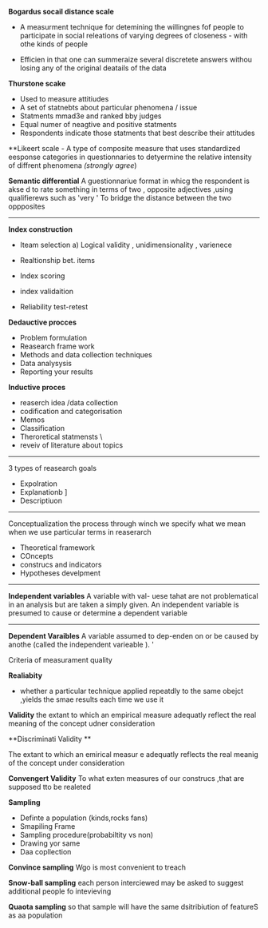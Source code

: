 **Bogardus socail distance scale**
- A measurment technique for detemining the willingnes fof people to participate in social releations of varying degrees of closeness - with othe kinds of people 

- Efficien in that one can summeraize several discretete answers withou losing any of the original deatails of the data 


**Thurstone scake** 

- Used to measure attitiudes 
- A set of statnebts about particular phenomena / issue 
- Statments mmad3e and ranked bby judges 
- Equal numer of neagtive and positive statments 
- Respondents indicate those statments that best describe their attitudes 

**Likeert scale - A type of composite measure that uses standardized eesponse categories in questionnaries to detyermine the relative intensity of diffrent phenomena *(strongly agree*)


**Semantic differential**
A guestionnariue format in whicg the respondent is akse d to rate something in terms of two , opposite adjectives ,using qualifierews such as 'very '
To bridge the distance between the two oppposites 

---

**Index construction**
- Iteam selection
a)
Logical validity , unidimensionality  , varienece 

- Realtionship bet. items 
- Index scoring 
- index validaition 
- Reliability test-retest 

**Dedauctive procces**

- Problem formulation 
- Reasearch frame work 
- Methods and data collection techniques 
- Data analysysis
- Reporting your results 



**Inductive proces**

 - reaserch idea /data collection 
 - codification and categorisation
 - Memos
 - Classification
 - Theroretical statmensts \
 - reveiv of literature about topics

---

3 types of reasearch goals 
- Expolration 
- Explanationb ]
- Descriptiuon 

---
Conceptualization 
the process  through winch we specify what we mean when we use particular terms in reaserarch 

- Theoretical framework 
- COncepts 
- construcs and indicators 
- Hypotheses develpment 

---

**Independent variables**
A variable with val- uese tahat are not problematical in an analysis but are taken a simply given.
An independent variable is presumed to cause or determine a dependent variable 


---
**Dependent Varaibles** 
A variable assumed to dep-enden on or be caused by anothe  (called the independent varieable ). '


Criteria of measurament quality 


**Realiabity** 
- whether a particular technique applied repeatdly to the same obejct ,yields the smae results each time we use it 

**Validity**
the extant to which an empirical measure adequatly reflect the real meaning of the concept udner consideration 


**Discriminati Validity **

The extant to which an emirical measur e adequatly reflects the real meanig of the concept under consideration 



**Convengert Validity**
To what exten measures of our construcs ,that are supposed tto be realeted 



**Sampling**

- Definte a population (kinds,rocks fans)
- Smapiling Frame 
- Sampling procedure(probabiltity vs non)
- Drawing yor same 
- Daa copllection 

**Convince sampling**
Wgo is most convenient to treach 

**Snow-ball sampling**
each person interciewed may be asked to suggest additional people fo intevieving 

**Quaota sampling**
so that sample will have the same dsitribiution of featureS as aa population 